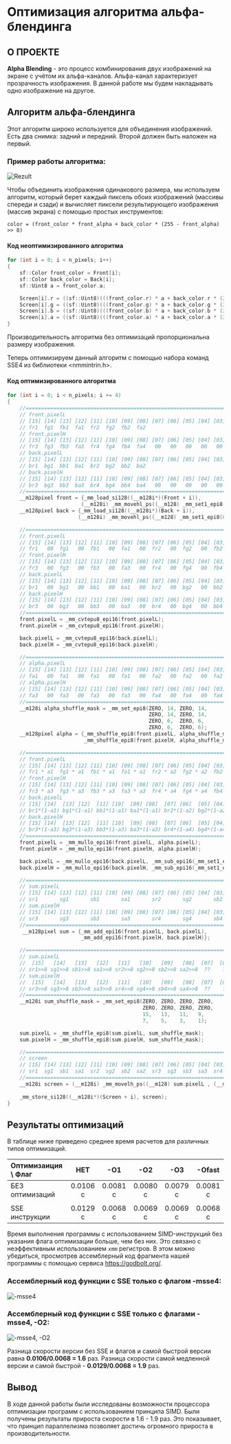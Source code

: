 # Оптимизация алгоритма альфа-блендинга
## О ПРОЕКТЕ

**Alpha Blending** - это процесс комбинирования двух изображений на экране с учётом их альфа-каналов. Альфа-канал характеризует прозрачность изображения. В данной работе мы будем накладывать одно изображение на другое.

## Алгоритм альфа-блендинга

Этот алгоритм широко используется для объединения изображений. Есть два снимка: задний и передний. Второй должен быть наложен на первый. 

### Пример работы алгоритма:
![Rezult](readme_files/AlphaBlendingPicture.png)

Чтобы объединить изображения одинакового размера, мы используем алгоритм, который берет каждый пиксель обоих изображений (массивы спереди и сзади) и вычисляет пиксели результирующего изображения (массив экрана) с помощью простых инструментов:

``color = (front_color * front_alpha + back_color * (255 - front_alpha) >> 8)``

#### Код неоптимизированного алгоритма
```C++
for (int i = 0; i < n_pixels; i++)
{
    sf::Color front_color = Front[i];
    sf::Color back_color = Back[i];
    sf::Uint8 a = front_color.a;

    Screen[i].r = ((sf::Uint8)(((front_color.r) * a + back_color.r * (255 - a)) >> 8));
    Screen[i].g = ((sf::Uint8)(((front_color.g) * a + back_color.g * (255 - a)) >> 8));
    Screen[i].b = ((sf::Uint8)(((front_color.b) * a + back_color.b * (255 - a)) >> 8));
    Screen[i].a = ((sf::Uint8)(((front_color.a) * a + back_color.a * (255 - a)) >> 8));
}
```

Производительность алгоритма без оптимизаций пропорциональна размеру изображения.

Теперь оптимизируем данный алгоритм с помощью набора команд SSE4 из библиотеки <nmmintrin.h>. 

#### Код оптимизированного алгоритма
```C++
for (int i = 0; i < n_pixels; i += 4)
{
    //================================================================================
    // front.pixelL 
    // [15] [14] [13] [12] [11] [10] [09] [08] [07] [06] [05] [04] [03] [02] [01] [00]
    // fr1  fg1  fb1  fa1  fr2  fg2  fb2  fa2   
    // front.pixelH
    // [15] [14] [13] [12] [11] [10] [09] [08] [07] [06] [05] [04] [03] [02] [01] [00]
    // fr3  fg3  fb3  fa3  fr4  fg4  fb4  fa4   00   00   00   00   00   00   00   00
    // back.pixelL
    // [15] [14] [13] [12] [11] [10] [09] [08] [07] [06] [05] [04] [03] [02] [01] [00]
    // br1  bg1  bb1  ba1  br2  bg2  bb2  ba2   
    // back.pixelH
    // [15] [14] [13] [12] [11] [10] [09] [08] [07] [06] [05] [04] [03] [02] [01] [00]
    // br3  bg3  bb3  ba3  br4  bg4  bb4  ba4   00   00   00   00   00   00   00   00
    //================================================================================
    __m128pixel front = {_mm_load_si128((__m128i*)(Front + i)),
                        (__m128i) _mm_movehl_ps((__m128) _mm_set1_epi8(0), (__m128) front.pixelL)};
    __m128pixel back = {_mm_load_si128((__m128i*)(Back + i)),
                       (__m128i) _mm_movehl_ps((__m128) _mm_set1_epi8(0), (__m128) back.pixelL)};

    //================================================================================
    // front.pixelL 
    // [15] [14] [13] [12] [11] [10] [09] [08] [07] [06] [05] [04] [03] [02] [01] [00]
    // fr1   00  fg1   00  fb1   00  fa1   00  fr2   00  fg2   00  fb2   00  fa2   00
    // front.pixelH
    // [15] [14] [13] [12] [11] [10] [09] [08] [07] [06] [05] [04] [03] [02] [01] [00]
    // fr3   00  fg3   00  fb3   00  fa3   00  fr4   00  fg4   00  fb4   00  fa4   00
    // back.pixelL
    // [15] [14] [13] [12] [11] [10] [09] [08] [07] [06] [05] [04] [03] [02] [01] [00]
    // br1   00  bg1   00  bb1   00  ba1   00  br2   00  bg2   00  bb2   00  ba2   00
    // back.pixelH
    // [15] [14] [13] [12] [11] [10] [09] [08] [07] [06] [05] [04] [03] [02] [01] [00]
    // br3   00  bg3   00  bb3   00  ba3   00  br4   00  bg4   00  bb4   00  ba4   00
    //================================================================================
    front.pixelL = _mm_cvtepu8_epi16(front.pixelL);
    front.pixelH = _mm_cvtepu8_epi16(front.pixelH);

    back.pixelL = _mm_cvtepu8_epi16(back.pixelL);
    back.pixelH = _mm_cvtepu8_epi16(back.pixelH);

    //================================================================================
    // alpha.pixelL
    // [15] [14] [13] [12] [11] [10] [09] [08] [07] [06] [05] [04] [03] [02] [01] [00]
    // fa1   00  fa1   00  fa1   00  fa1   00  fa2   00  fa2   00  fa2   00  fa2   00
    // alpha.pixelH
    // [15] [14] [13] [12] [11] [10] [09] [08] [07] [06] [05] [04] [03] [02] [01] [00]
    // fa3   00  fa3   00  fa3   00  fa3   00  fa4   00  fa4   00  fa4   00  fa4   00
    //================================================================================
    __m128i alpha_shuffle_mask = _mm_set_epi8(ZERO, 14, ZERO, 14, 
                                              ZERO, 14, ZERO, 14,
                                              ZERO, 6,  ZERO, 6, 
                                              ZERO, 6,  ZERO, 6);
    __m128pixel alpha = {_mm_shuffle_epi8(front.pixelL, alpha_shuffle_mask),
                         _mm_shuffle_epi8(front.pixelH, alpha_shuffle_mask)};

    //========================================================================================
    // front.pixelL
    // [15] [14] [13] [12] [11] [10] [09] [08] [07] [06] [05] [04] [03] [02] [01] [00]
    // fr1 * a1  fg1 * a1  fb1 * a1  fa1 * a1  fr2 * a2  fg2 * a2  fb2 * a2  fa2 * a2
    // front.pixelH
    // [15] [14] [13] [12] [11] [10] [09] [08] [07] [06] [05] [04] [03] [02] [01] [00]
    // fr3 * a3  fg3 * a3  fb3 * a3  fa3 * a3  fr4 * a4  fg4 * a4  fb4 * a4  fa4 * a4
    // back.pixelL
    // [15] [14]  [13] [12]  [11] [10]  [09] [08]  [07] [06]  [05] [04]  [03] [02]  [01] [00]
    // br1*(1-a1) bg1*(1-a1) bb1*(1-a1) ba1*(1-a1) br2*(1-a2) bg2*(1-a2) bb2*(1-a2) ba2*(1-a2)
    // back.pixelH
    // [15] [14]  [13] [12]  [11] [10]  [09] [08]  [07] [06]  [05] [04]  [03] [02]  [01] [00]
    // br3*(1-a3) bg3*(1-a3) bb3*(1-a3) ba3*(1-a3) br4*(1-a4) bg4*(1-a4) bb4*(1-a4) ba4*(1-a4)
    //========================================================================================
    front.pixelL = _mm_mullo_epi16(front.pixelL, alpha.pixelL);
    front.pixelH = _mm_mullo_epi16(front.pixelH, alpha.pixelH);  

    back.pixelL = _mm_mullo_epi16(back.pixelL, _mm_sub_epi16(_mm_set1_epi16(255), alpha.pixelL));
    back.pixelH = _mm_mullo_epi16(back.pixelH, _mm_sub_epi16(_mm_set1_epi16(255), alpha.pixelH));

    //================================================================================
    // sum.pixelL
    // [15] [14] [13] [12] [11] [10] [09] [08] [07] [06] [05] [04] [03] [02] [01] [00]
    // sr1       sg1       sb1       sa1       sr2       sg2       sb2       sa2
    // sum.pixelH
    // [15] [14] [13] [12] [11] [10] [09] [08] [07] [06] [05] [04] [03] [02] [01] [00]
    // sr3       sg3       sb3       sa3       sr4       sg4       sb4       sa4
    //================================================================================
     __m128pixel sum = {_mm_add_epi16(front.pixelL, back.pixelL),   
                        _mm_add_epi16(front.pixelH, back.pixelH)};

    //=======================================================================================================
    // sum.pixelL
    //  [15]   [14]   [13]   [12]   [11]   [10]   [09]   [08]  [07]  [06]  [05]  [04]  [03]  [02]  [01]  [00]
    // sr1>>8 sg1>>8 sb1>>8 sa1>>8 sr2>>8 sg2>>8 sb2>>8 sa2>>8  ??    ??    ??    ??    ??    ??    ??    ??
    // sum.pixelH
    //  [15]   [14]   [13]   [12]   [11]   [10]   [09]   [08]  [07]  [06]  [05]  [04]  [03]  [02]  [01]  [00]
    // sr3>>8 sg3>>8 sb3>>8 sa3>>8 sr4>>8 sg4>>8 sb4>>8 sa4>>8  ??    ??    ??    ??    ??    ??    ??    ??
    //=======================================================================================================
    __m128i sum_shuffle_mask = _mm_set_epi8(ZERO, ZERO, ZERO, ZERO, 
                                            ZERO, ZERO, ZERO, ZERO,
                                            15,   13,   11,   9,     
                                            7,    5,    3,    1);

    sum.pixelL = _mm_shuffle_epi8(sum.pixelL, sum_shuffle_mask);
    sum.pixelH = _mm_shuffle_epi8(sum.pixelH, sum_shuffle_mask);

    //================================================================================
    // screen
    // [15] [14] [13] [12] [11] [10] [09] [08] [07] [06] [05] [04] [03] [02] [01] [00]
    // sr1  sg1  sb1  sa1  sr2  sg2  sb2  sa2  sr3  sg3  sb3  sa3  sr4  sg4  sb4  sa4
    //================================================================================
    __m128i screen = (__m128i) _mm_movelh_ps((__m128) sum.pixelL , (__m128) sum.pixelH);
        
    _mm_store_si128((__m128i*)(Screen + i), screen);
}
```

## Результаты оптимизаций

В таблице ниже приведено среднее время расчетов для различных типов оптимизаций.

|Оптимизаиция \ Флаг|НЕТ      |-O1     |-O2      |-O3      |-Ofast   |
|:------------------|:-------:|:------:|:-------:|:-------:|:-------:|
|БЕЗ оптимизаций    |0.0106 c |0.0081 с|0.0080 с |0.0079 с |0.0081 c |
|                   |         |        |         |         |         |
|SSE инструкции     |0.0129 c |0.0068 c|0.0069 c |0.0069 c |0.0068 c |    

Время выполнения программы с использованием SIMD-инструкций без указания флага оптимизации больше, чем без них. Это связано с неэффективным использованием ``xmm`` регистров. В этом можно убедиться, просмотрев ассемблерный код фрагмента нашей программы с помощью сервиса https://godbolt.org/.

### Ассемблерный код функции с SSE только с флагом -msse4:
![-msse4](readme_files/sse_asm_no_o.png)
### Ассемблерный код функции с SSE только с флагами -msse4, -O2:
![-msse4, -O2](readme_files/sse_asm_o2.png)

Разница скорости версии без SSE и флагов и самой быстрой версии равна **0.0106/0.0068 = 1.6** раз.
Разница скорости самой медленной версии и самой быстрой - **0.0129/0.0068 = 1.9** раз.

## Вывод

В ходе данной работы были исследованы возможности процессора оптимизации программ с использованием принципа SIMD. Были получены результаты прироста скорости в 1.6 - 1.9 раз. Это показывает, что принцип параллелизма позволяет достичь огромного прироста в производительности.


